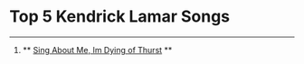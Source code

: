# Top 5 Kendrick Lamar Songs
---
1. ** [Sing About Me, Im Dying of Thurst](https://www.youtube.com/watch?v=9-XbXBq8cl8) **
